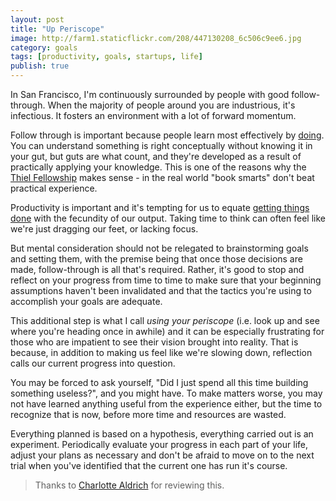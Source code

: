 ```yaml
---
layout: post
title: "Up Periscope"
image: http://farm1.staticflickr.com/208/447130208_6c506c9ee6.jpg
category: goals
tags: [productivity, goals, startups, life]
publish: true
---
```


In San Francisco, I'm continuously surrounded by people with good follow-through. When the majority of people around you are industrious, it's infectious. It fosters an environment with a lot of forward momentum. 

Follow through is important because people learn most effectively by [doing][1]. You can understand something is right conceptually without knowing it in your gut, but guts are what count, and they're developed as a result of practically applying your knowledge. This is one of the reasons why the [Thiel Fellowship][2] makes sense - in the real world "book smarts" don't beat practical experience.

Productivity is important and it's tempting for us to equate [getting things done][3] with the fecundity of our output. Taking time to think can often feel like we're just dragging our feet, or lacking focus. 

But mental consideration should not be relegated to brainstorming goals and setting them, with the premise being that once those decisions are made, follow-through is all that's required. Rather, it's good to stop and reflect on your progress from time to time to make sure that your beginning assumptions haven't been invalidated and that the tactics you're using to accomplish your goals are adequate.

This additional step is what I call *using your periscope* (i.e. look up and see where you're heading once in awhile) and it can be especially frustrating for those who are impatient to see their vision brought into reality. That is because, in addition to making us feel like we're slowing down, reflection calls our current progress into question. 

You may be forced to ask yourself, "Did I just spend all this time building something useless?", and you might have. To make matters worse, you may not have learned anything useful from the experience either, but the time to recognize that is now, before more time and resources are wasted.

Everything planned is based on a hypothesis, everything carried out is an experiment. Periodically evaluate your progress in each part of your life, adjust your plans as necessary and don't be afraid to move on to the next trial when you've identified that the current one has run it's course.

> Thanks to [Charlotte Aldrich][4] for reviewing this.

[1]: http://bretthard.in/2012/11/learn-by-doing-it/
[2]: http://www.thielfellowship.org/
[3]: http://www.joelonsoftware.com/articles/GuerrillaInterviewing3.html
[4]: http://charlottealdrich.com